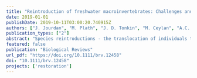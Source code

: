 ```yaml
---
title: "Reintroduction of freshwater macroinvertebrates: Challenges and opportunities"
date: 2019-01-01
publishDate: 2019-10-11T03:00:20.740915Z
authors: ["J. Jourdan", "M. Plath", "J. D. Tonkin", "M. Ceylan", "A.C. Dumeier", "G. Gellert", "W. Graf", "C.P. Hawkins", "E. Kiel", "A.W. Lorenz", "C.D. Matthaei", "P.F.M. Verdonschot", "R.C.M. Verdonschot", "P. Haase"]
publication_types: ["2"]
abstract: "Species reintroductions - the translocation of individuals to areas in which a species has been extirpated with the aim of re-establishing a self-sustaining population - have become a widespread practice in conservation biology. Reintroduction projects have tended to focus on terrestrial vertebrates and, to a lesser extent, fishes. Much less effort has been devoted to the reintroduction of invertebrates into restored freshwater habitats. Yet, reintroductions may improve restoration outcomes in regions where impoverished regional species pools limit the self-recolonisation of restored freshwaters. We review the available literature on macroinvertebrate reintroductions, focusing on identifying the intrinsic and extrinsic factors that determine their success or failure. Our study reveals that freshwater macroinvertebrate reintroductions remain rare, are often published in the grey literature and, of the attempts made, approximately one-third fail. We identify life-cycle complexity and remaining stressors as the two factors most likely to affect reintroduction success, illustrating the unique challenges of freshwater macroinvertebrate reintroductions. Consideration of these factors by managers during the planning process and proper documentation - even if a project fails - may increase the likelihood of successful outcomes in future reintroduction attempts of freshwater macroinvertebrates."
featured: false
publication: "Biological Reviews"
url_pdf: "https://doi.org/10.1111/brv.12458"
doi: "10.1111/brv.12458"
projects: ['restoration']
---
```


